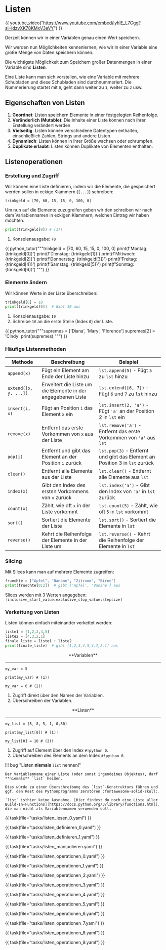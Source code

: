 # Listen

{{ youtube_video("https://www.youtube.com/embed/lyhlE_L7Cgg?si=ldzvXK78KMxV3eVY") }}

Derzeit können wir in einer Variablen genau einen Wert speichern.

Wir werden nun Möglichkeiten kennenlernen, wie wir in einer Variable eine große Menge von Daten speichern können.

Die wichtigste Möglichkeit zum Speichern großer Datenmengen in einer Variable sind **Listen**.

Eine Liste kann man sich vorstellen, wie eine Variable mit mehrere Schubladen und diese Schubladen sind
durchnummeriert. Die Nummerierung startet mit `0`, geht dann weiter zu `1`, weiter zu `2` usw.

## Eigenschaften von Listen

1. **Geordnet**: Listen speichern Elemente in einer festgelegten Reihenfolge.
2. **Veränderlich (Mutable)**: Die Inhalte einer Liste können nach ihrer Erstellung verändert werden.
3. **Vielseitig**: Listen können verschiedene Datentypen enthalten, einschließlich Zahlen, Strings und andere Listen.
4. **Dynamisch**: Listen können in ihrer Größe wachsen oder schrumpfen.
5. **Duplikate erlaubt**: Listen können Duplikate von Elementen enthalten.

## Listenoperationen

### Erstellung und Zugriff
Wir können eine Liste definieren, indem wir die Elemente, die gespeichert werden sollen in eckige Klammern (`[...]`)
schreiben:

```
trinkgeld = [70, 60, 15, 15, 0, 100, 0]
```

Um nun auf die Elemente zuzugreifen geben wir den schreiben wir nach dem Variablennamen in eckigen Klammern,
welchen Eintrag wir haben möchten.

```python
print(trinkgeld[0]) # (1)!
```

1. Konsolenausgabe: `70`

{{ python_tutor("""trinkgeld = [70, 60, 15, 15, 0, 100, 0]
print(f'Montag: {trinkgeld[0]}')
print(f'Dienstag: {trinkgeld[1]}')
print(f'Mittwoch: {trinkgeld[2]}')
print(f'Donnerstag: {trinkgeld[3]}')
print(f'Freitag: {trinkgeld[4]}')
print(f'Samstag: {trinkgeld[5]}')
print(f'Sonntag: {trinkgeld[6]}')
""") }}

### Elemente ändern

Wir können Werte in der Liste überschreiben:

```python
trinkgeld[0] = 10
print(trinkgeld[0])  # Gibt 10 aus
```

1. Konsolenausgabe: `10`
2. Schreibe `10` an die erste Stelle (Index `0`) der Liste.

{{ python_tutor("""supremes = ['Diana', 'Mary', 'Florence']
supremes[2] = 'Cindy'
print(supremes)
""") }}

### Häufige Listenmethoden

| Methode               | Beschreibung                                                 | Beispiel                                                                   |
|-----------------------|--------------------------------------------------------------|----------------------------------------------------------------------------|
| `append(x)`           | Fügt ein Element am Ende der Liste hinzu                     | `lst.append(5)` - Fügt `5` zu `lst` hinzu                                  |
| `extend([x, y, ...])` | Erweitert die Liste um die Elemente in der angegebenen Liste | `lst.extend([6, 7])` - Fügt `6` und `7` zu `lst` hinzu                     |
| `insert(i, x)`        | Fügt an Position `i` das Element `x` ein                     | `lst.insert(2, 'a')` - Fügt `'a'` an der Position 2 in `lst` ein           |
| `remove(x)`           | Entfernt das erste Vorkommen von `x` aus der Liste           | `lst.remove('a')` - Entfernt das erste Vorkommen von `'a'` aus `lst`       |
| `pop(i)`              | Entfernt und gibt das Element an der Position `i` zurück     | `lst.pop(3)` - Entfernt und gibt das Element an Position 3 in `lst` zurück |
| `clear()`             | Entfernt alle Elemente aus der Liste                         | `lst.clear()` - Entfernt alle Elemente aus `lst`                           |
| `index(x)`            | Gibt den Index des ersten Vorkommens von `x` zurück          | `lst.index('a')` - Gibt den Index von `'a'` in `lst` zurück                |
| `count(x)`            | Zählt, wie oft `x` in der Liste vorkommt                     | `lst.count(5)` - Zählt, wie oft `5` in `lst` vorkommt                      |
| `sort()`              | Sortiert die Elemente der Liste                              | `lst.sort()` - Sortiert die Elemente in `lst`                              |
| `reverse()`           | Kehrt die Reihenfolge der Elemente in der Liste um           | `lst.reverse()` - Kehrt die Reihenfolge der Elemente in `lst`              |

### Slicing

Mit Slices kann man auf mehrere Elemente zugreifen:

```python
fruechte = ["Apfel", "Banane", "Zitrone", "Birne"]
print(fruechte[0:2])  # gibt ['Apfel', 'Banane'] aus
```

Slices werden mit 3 Werten angegeben: `[inclusive_start_value:exclusive_stop_value:stepsize]`

### Verkettung von Listen

Listen können einfach miteinander verkettet werden:

```python
liste1 = [1,2,3,4,5]
liste2 = [4,3,2,1]
finale_liste = liste1 + liste2
print(finale_liste)  # gibt [1,2,3,4,5,4,3,2,1] aus
```
<!-- Laden der model-viewer Bibliothek -->
<script type="module" src="https://unpkg.com/@google/model-viewer/dist/model-viewer.min.js"></script>
<script nomodule src="https://unpkg.com/@google/model-viewer/dist/model-viewer-legacy.js"></script>

<div class="grid cards" markdown>

<div markdown>
<p style="text-align:center;" markdown>**Variablen**</p>

---

<model-viewer 
    src="../var.glb" 
    alt="Ein 3D-Modell"
    camera-orbit="-15deg 80deg 2m" 
    disable-zoom 
    camera-controls
    style="width: 100%; height: 300px;">
</model-viewer>
```{ .python }
my_var = 5

print(my_var) # (1)!

my_var = 6 # (2)!
```

1. Zugriff direkt über den Namen der Variablen.
2. Überschreiben der Variablen. 
</div>

<div markdown>
<p style="text-align:center;" markdown>**Listen**</p>

---

<model-viewer 
    src="../list.glb" 
    alt="Ein 3D-Modell"
    camera-orbit="-15deg 80deg 2m" 
    disable-zoom 
    camera-controls
    style="width: 100%; height: 300px;">
</model-viewer>
```{ .python }
my_list = [5, 8, 5, 1, 0,80]

print(my_list[0]) # (1)!

my_list[0] = 10 # (2)!
```

1. Zugriff auf Element über den Index `#!python 0`.
2. Überschreiben des Elements an dem Index `#!python 0`.

</div>
</div>

!!! bug "Listen **niemals** `list` nennen!"

    Der Variablenname einer Liste (oder sonst irgendeines Objektes), darf **niemals** `list` heißen.

    Dies würde zu einer Überschreibung des `list`-Konstruktors führen und ggf. den Rest des Pythonprogramms zerstören :fontawesome-solid-skull:.

    `list` isthier keine Ausnahme. [Hier findest du noch eine Liste aller Build-In-Functions](https://docs.python.org/3/library/functions.html), die man nicht als Variablennamen verwenden soll.


{{ task(file="tasks/listen_lesen_0.yaml") }}

{{ task(file="tasks/listen_definieren_0.yaml") }}

{{ task(file="tasks/listen_definieren_1.yaml") }}

{{ task(file="tasks/listen_manipulieren.yaml") }}

{{ task(file="tasks/listen_operationen_0.yaml") }}

{{ task(file="tasks/listen_operationen_1.yaml") }}

{{ task(file="tasks/listen_operationen_2.yaml") }}

{{ task(file="tasks/listen_operationen_3.yaml") }}

{{ task(file="tasks/listen_operationen_4.yaml") }}

{{ task(file="tasks/listen_operationen_5.yaml") }}

{{ task(file="tasks/listen_operationen_6.yaml") }}

{{ task(file="tasks/listen_operationen_7.yaml") }}

{{ task(file="tasks/listen_operationen_8.yaml") }}

{{ task(file="tasks/listen_operationen_9.yaml") }}